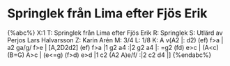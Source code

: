 # Springlek från Lima efter Fjös Erik

{%abc%}
X:1
T: Springlek från Lima efter Fjös Erik
R: Springlek
S: Utlärd av Perjos Lars Halvarsson
Z: Karin Arén
M: 3/4
L: 1/8
K: A
v(A2 |: d2) (ef) f>a | a2 ga/g/ f>e | [A,2D2d2] (ef) f>a |1 g2 a4 :|2 g2 a4 |: 
=g2 (fd) e>c | (A<c) (B=G) A>c | (e<=g) (f>d) e>d |1 c2 (A2 A)e/f/ :|2 c2 d4 |]
{%endabc%}




